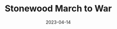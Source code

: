 ---
date: 2023-04-14
ExpiryDate: 2023-04-18
layout: event_schedule

title: Stonewood March to War
ig_location:  Stonewood
ig_barony: Woodhaven
ig_town: Stonewood
oog_location: Camp Sequanota
event_director: Chris Colland and Brittany Perry
type: Weekend Event
facebook_link: https://www.facebook.com/events/1439762673216106

hidden: true
---